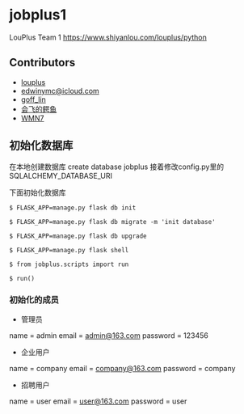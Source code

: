# jobplus1
LouPlus Team 1 https://www.shiyanlou.com/louplus/python

## Contributors

* [louplus](https://github.com/louplus)
* [edwinymc@icloud.com](https://github.com/EdwinYang2000)
* [goff_lin](https://github.com/Wooding-wood)
* [会飞的鳄鱼](https://github.com/luoyuedong)
* [WMN7](https://github.com/wmn7)

## 初始化数据库

在本地创建数据库 create database jobplus
接着修改config.py里的SQLALCHEMY_DATABASE_URI

下面初始化数据库

```
$ FLASK_APP=manage.py flask db init

$ FLASK_APP=manage.py flask db migrate -m 'init database'

$ FLASK_APP=manage.py flask db upgrade

$ FLASK_APP=manage.py flask shell

$ from jobplus.scripts import run

$ run()
```

### 初始化的成员
- 管理员


name = admin
email = admin@163.com
password = 123456

- 企业用户

name = company
email = company@163.com
password = company

- 招聘用户

name = user
email = user@163.com
password = user
